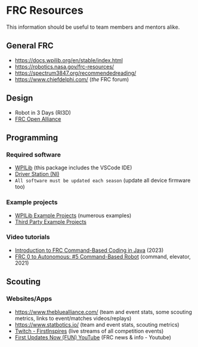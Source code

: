 # FRC Resources
This information should be useful to team members and mentors alike.

## General FRC
* https://docs.wpilib.org/en/stable/index.html
* https://robotics.nasa.gov/frc-resources/
* https://spectrum3847.org/recommendedreading/
* https://www.chiefdelphi.com/ (*the* FRC forum)

## Design
* Robot in 3 Days (RI3D)
* [FRC Open Alliance](https://www.chiefdelphi.com/c/first/open-alliance/89) 

## Programming
### Required software
* [WPILib](https://docs.wpilib.org/en/stable/docs/zero-to-robot/step-2/wpilib-setup.html) (this package includes the VSCode IDE)
* [Driver Station (NI)](https://docs.wpilib.org/en/stable/docs/software/driverstation/driver-station.html)
* `All software must be updated each season` (update all device firmware too)
### Example projects
* [WPILib Example Projects](https://docs.wpilib.org/en/stable/docs/software/examples-tutorials/wpilib-examples.html) (numerous examples)
* [Third Party Example Projects](https://docs.wpilib.org/en/stable/docs/software/examples-tutorials/third-party-examples.html)

### Video tutorials
* [Introduction to FRC Command-Based Coding in Java](https://www.youtube.com/watch?v=W0UNi3aBiEY) (2023)
* [FRC 0 to Autonomous: #5 Command-Based Robot](https://youtu.be/VoxeXqy1bdQ?si=7MDRG4DjDd4igYz7) (command, elevator, 2021)

## Scouting
### Websites/Apps
* https://www.thebluealliance.com/ (team and event stats, some scouting metrics, links to event/matches videos/replays)
* https://www.statbotics.io/ (team and event stats, scouting metrics)
* [Twitch - FirstInspires](https://www.twitch.tv/firstinspires) (live streams of all competition events)
* [First Updates Now (FUN) YouTube](https://www.youtube.com/@funroboticsnetwork) (FRC news & info - Youtube)
